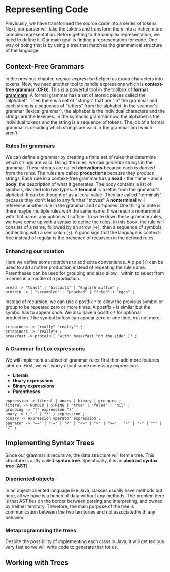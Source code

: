 # Representing Code

Previously, we have transformed the source code into a series of tokens. Next, our parser will take the tokens and transform them into a richer, more complex representation.
Before getting to the complex representation, we need to define it.
Our main goal is finding a representation for code. One way of doing that is by using a tree that matches the grammatical structure of the language.

## Context-Free Grammars

In the previous chapter, _regular expression_ helped us group characters into tokens. Now, we need another tool to handle expressions which is **context-free grammar** (**CFG**). This is a powerful tool in the toolbox of [**formal grammars**](https://en.wikipedia.org/wiki/Formal_grammar).
A formal grammar has a set of atomic pieces called the "alphabet". Then there is a set of "strings" that are "in" the grammar and each string is a sequence of "letters" from the alphabet.
In the scanner's grammar (lexical grammar), the alphabet is the individual characters and the strings are the lexemes. In the syntactic grammar now, the alphabet is the individual tokens and the string is a sequence of tokens.
The job of a formal grammar is deciding which strings are valid in the grammar and which aren't.

### Rules for grammars

We can define a grammar by creating a finite set of rules that determine which strings are valid.
Using the rules, we can _generate_ strings in the grammar. These strings are called **derivations** because each is _derived_ from the rules.
The rules are called **productions** because they _produce_ strings.
Each rule in a context-free grammar has a **head** - the name - and a **body**, the description of what it generates.
The body contains a list of symbols, divided into two types.
A **terminal** is a letter from the grammar's alphabet. It can be thought of as a literal value. They are called "terminals" because they don't lead to any further "moves"
A **nonterminal** will reference another rule in the grammar and composes.
One thing to note is there maybe multiple rules with the same name. If we reach a nonterminal with that name, any option will suffice.
To write down these grammar rules, we have come up with a syntax to define the rules. In this book, the rule will consists of a name, followed by an arrow (->), then a sequence of symbols, and ending with a semicolon (`;`).
A good sign that the language is context-free instead of regular is the presence of recursion in the defined rules.

### Enhancing our notation

Here we define some notations to add extra convenience.
A pipe (`|`) can be used to add another production instead of repeating the rule name.
Parentheses can be used for grouping and also allow `|` within to select from a series in a middle of a production.

```BNF
bread -> "toast" | "biscuits" | "English muffin" ;
protein -> ( "scrambled" | "poached" | "fried" ) "eggs" ;
```

Instead of recursion, we can use a postfix `*` to allow the previous symbol or group to be repeated zero or more times.
A postfix `+` is similar but the symbol has to appear once.
We also have a postfix `?` for optional production. The symbol before can appear zero or one time, but not more.

```BNF
crispiness -> "really" "really"* ;
crispiness -> "really"+ ;
breakfast -> protein ( "with" breakfast "on the side" )? ;
```

### A Grammar for Lox expressions

We will implement a subset of grammar rules first then add more features later on.
First, we will worry about some necessary expressions.

- **Literals**
- **Unary expressions**
- **Binary expressions**
- **Parentheses**

```BNF
expression -> literal | unary | binary | grouping ;
literal -> NUMBER | STRING | "true" | "false" | "nil" ;
grouping -> "(" expression ")" ;
unary -> ( "-" | "!" ) expression ;
binary -> expression operator expression ;
operator -> "==" | "!=" | "<" | "<=" | ">" | ">=" | "+" | "-" | "*" | "/" ;
```

## Implementing Syntax Trees

Since our grammar is recursive, the data structure will form a tree. This structure is aptly called **syntax tree**.
Specifically, it is an **abstract syntax tree** (**AST**).

### Disoriented objects

In an object-oriented language like Java, classes usually have methods but here, all we have is a bunch of data without any methods.
The problem here is that AST lies on the border between parsing and interpreting, and owned by neither territory. Therefore, the main purpose of the tree is communication between the two territories and not associated with any behavior.

### Metaprogramming the trees

Despite the possibility of implementing each class in Java, it will get tedious very fast so we will write code to generate that for us.

## Working with Trees

